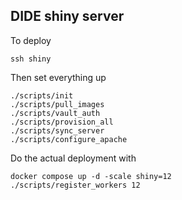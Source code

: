 ## DIDE shiny server

To deploy

```
ssh shiny
```

Then set everything up

```
./scripts/init
./scripts/pull_images
./scripts/vault_auth
./scripts/provision_all
./scripts/sync_server
./scripts/configure_apache
```

Do the actual deployment with

```
docker compose up -d -scale shiny=12
./scripts/register_workers 12
```
